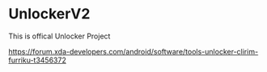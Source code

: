 # UnlockerV2
This is offical Unlocker Project

https://forum.xda-developers.com/android/software/tools-unlocker-clirim-furriku-t3456372
